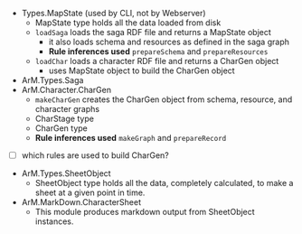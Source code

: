 

+ Types.MapState (used by CLI, not by Webserver)
	+ MapState type holds all the data loaded from disk
	+ `loadSaga` loads the saga RDF file and returns a MapState object
		+ it also loads schema and resources as defined in the saga graph
		+ **Rule inferences used** `prepareSchema`  and `prepareResources`
	+ `loadChar` loads a character RDF file and returns a CharGen object
		+ uses MapState object to build the CharGen object
+ ArM.Types.Saga
+ ArM.Character.CharGen
	+ `makeCharGen` creates the CharGen object from schema, resource, and character graphs
	+ CharStage type
	+ CharGen type
	+ **Rule inferences used** `makeGraph`  and `prepareRecord`
+ [ ] which rules are used to build CharGen?
+ ArM.Types.SheetObject
	+ SheetObject type holds all the data, completely calculated, to make a sheet at a given point in time.
+ ArM.MarkDown.CharacterSheet
	+ This module produces markdown output from SheetObject instances.